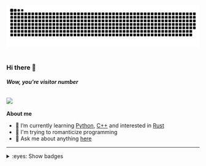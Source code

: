 <picture>
 <source media="(prefers-color-scheme: dark)" srcset="https://raw.githubusercontent.com/benzlokzik/benzlokzik/snakes/github-contribution-grid-snake-dark.svg" />
 <source media="(prefers-color-scheme: light)" srcset="https://raw.githubusercontent.com/benzlokzik/benzlokzik/snakes/github-contribution-grid-snake.svg" />
 <img alt="github-snake" src="https://raw.githubusercontent.com/benzlokzik/benzlokzik/snakes/github-contribution-grid-snake.svg" />
</picture>
<br/> <br/>

### Hi there 👋

###### **Wow, you're visitor number**

<img src="https://profile-counter.glitch.me/benzlokzik/count.svg" />



<!--
**benzlokzik/benzlokzik** is a ✨ _special_ ✨ repository because its `README.md` (this file) appears on your GitHub profile.

Here are some ideas to get you started:


- 👯 I’m looking to collaborate on ...
- 🤔 I’m looking for help with ...
- 💬 Ask me about ...
- 📫 How to reach me: ...
- 😄 Pronouns: ...
- ⚡ Fun fact: ...
-->

**About me**

- 🌱 I’m currently learning [Python](https://github.com/topics/python), [C++](https://github.com/topics/cpp) and
  interested in [Rust](https://github.com/topics/rust)
- 💜 I'm trying to romanticize programming
- 💬 Ask me about anything [here](https://github.com/benzlokzik/benzlokzik/issues)

---



<details>

<summary>:eyes: Show badges</summary>

[//]: # ( <br/>)

[//]: # ( <img src="https://gpvc.arturio.dev/benzlokzik" align="center">)

<br/> <br/>

| <picture> <source srcset="https://github-readme-stats-benzlokzik.vercel.app/api?username=benzlokzik&show_icons=true&include_all_commits=true&show=reviews,discussions_started,discussions_answered,prs_merged,prs_merged_percentage&hide_border=true&theme=monokai" media="(prefers-color-scheme: dark)"/><source srcset="https://github-readme-stats-benzlokzik.vercel.app/api?username=benzlokzik&show_icons=true&include_all_commits=true&show=reviews,discussions_started,discussions_answered,prs_merged,prs_merged_percentage&hide_border=true&theme=buefy" media="(prefers-color-scheme: light), (prefers-color-scheme: no-preference)"/> <img src="https://github-readme-stats-benzlokzik.vercel.app/api?username=benzlokzik&show_icons=true&include_all_commits=true&show=reviews,discussions_started,discussions_answered,prs_merged,prs_merged_percentage&hide_border=true&theme=buefy" /> </picture> | <picture><source srcset="https://github-readme-stats-benzlokzik.vercel.app/api/top-langs/?username=benzlokzik&layout=compact&langs_count=12&hide_border=true&theme=monokai" media="(prefers-color-scheme: dark)"/><source srcset="https://github-readme-stats-benzlokzik.vercel.app/api/top-langs/?username=benzlokzik&layout=compact&langs_count=12&hide_border=true&theme=buefy" media="(prefers-color-scheme: light), (prefers-color-scheme: no-preference)"/><img src="https://github-readme-stats-benzlokzik.vercel.app/api?username=benzlokzik&show_icons=true" /></picture> |
|------------------------------------------------------------------------------------------------------------------------------------------------------------------------------------------------------------------------------------------------------------------------------------------------------------------------------------------------------------------------------------------------------------------------------------------------------------------------------------------------------------------------------------------------------------------------------------------------------------------------------------------------------------------------------------------------------------------------------------------------------------------------------------------------------------------------------------------------------------------------------------------------------------------|------------------------------------------------------------------------------------------------------------------------------------------------------------------------------------------------------------------------------------------------------------------------------------------------------------------------------------------------------------------------------------------------------------------------------------------------------------------------------------------------------------------------------------------------------------------------------------|
| <picture> <source srcset="https://streak-stats.demolab.com?user=benzlokzik&theme=monokai&hide_border=true&mode=weekly" media="(prefers-color-scheme: dark)"/><source srcset="https://streak-stats.demolab.com?user=benzlokzik&theme=buefy&hide_border=true&mode=weekly" media="(prefers-color-scheme: light), (prefers-color-scheme: no-preference)"/> <img src="https://streak-stats.demolab.com?user=benzlokzik&theme=buefy&hide_border=true&mode=weekly" /> </picture>                                                                                                                                                                                                                                                                                                                                                                                                                                        | <picture><source srcset="https://streak-stats.demolab.com?user=benzlokzik&theme=monokai&hide_border=true&locale=ru&mode=weekly" media="(prefers-color-scheme: dark)"/><source srcset="https://streak-stats.demolab.com?user=benzlokzik&theme=buefy&hide_border=true&locale=ru&mode=weekly" media="(prefers-color-scheme: light), (prefers-color-scheme: no-preference)"/><img src="https://streak-stats.demolab.com?user=benzlokzik&theme=buefy&hide_border=true&locale=ru&mode=weekly" /></picture>                                                                               |
| <picture> <source srcset="https://streak-stats.demolab.com?user=benzlokzik&theme=monokai&hide_border=true" media="(prefers-color-scheme: dark)"/><source srcset="https://streak-stats.demolab.com?user=benzlokzik&theme=buefy&hide_border=true" media="(prefers-color-scheme: light), (prefers-color-scheme: no-preference)"/> <img src="https://streak-stats.demolab.com?user=benzlokzik&theme=buefy&hide_border=true" /> </picture>                                                                                                                                                                                                                                                                                                                                                                                                                                                                            | <picture><source srcset="https://streak-stats.demolab.com?user=benzlokzik&theme=monokai&hide_border=true&locale=hy" media="(prefers-color-scheme: dark)"/><source srcset="https://streak-stats.demolab.com?user=benzlokzik&theme=buefy&hide_border=true&locale=hy" media="(prefers-color-scheme: light), (prefers-color-scheme: no-preference)"/><img src="https://streak-stats.demolab.com?user=benzlokzik&theme=buefy&hide_border=true&locale=hy"/></picture>                                                                                                                    |

</details>
